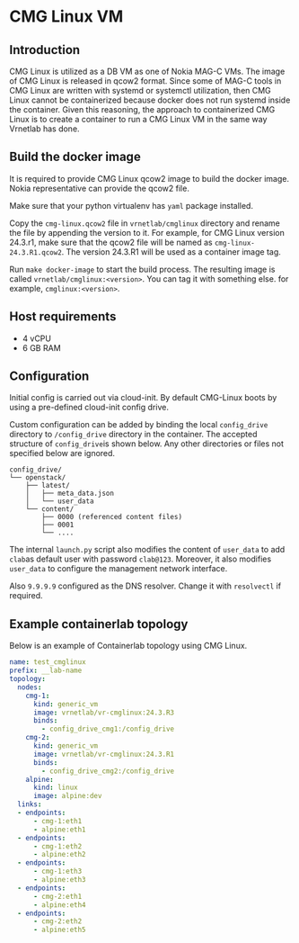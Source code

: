 # CMG Linux VM

## Introduction

CMG Linux is utilized as a DB VM as one of Nokia MAG-C VMs.
The image of CMG Linux is released in qcow2 format.
Since some of MAG-C tools in CMG Linux are written with systemd or systemctl utilization,
then CMG Linux cannot be containerized because docker does not run systemd inside the container.
Given this reasoning, the approach to containerized CMG Linux is to create a container
to run a CMG Linux VM in the same way Vrnetlab has done.

## Build the docker image

It is required to provide CMG Linux qcow2 image to build the docker image.
Nokia representative can provide the qcow2 file.

Make sure that your python virtualenv has `yaml` package installed.

Copy the `cmg-linux.qcow2` file in `vrnetlab/cmglinux` directory
and rename the file by appending the version to it.
For example, for CMG Linux version 24.3.r1,
make sure that the qcow2 file will be named as `cmg-linux-24.3.R1.qcow2`.
The version 24.3.R1 will be used as a container image tag.

Run `make docker-image` to start the build process.
The resulting image is called `vrnetlab/cmglinux:<version>`.
You can tag it with something else. for example, `cmglinux:<version>`.

## Host requirements

* 4 vCPU
* 6 GB RAM

## Configuration

Initial config is carried out via cloud-init.
By default CMG-Linux boots by using a pre-defined cloud-init config drive.

Custom configuration can be added by binding the local `config_drive`
directory to `/config_drive` directory in the container.
The accepted structure of `config_drive`is shown below.
Any other directories or files not specified below are ignored.

``` text
config_drive/
└── openstack/
    ├── latest/
    │   ├── meta_data.json
    │   └── user_data
    └── content/
        ├── 0000 (referenced content files)
        ├── 0001
        └── ....
```

The internal `launch.py` script also modifies the content of `user_data` to add `clab`as
default user with password `clab@123`. Moreover, it also modifies `user_data`
to configure the management network interface.

Also `9.9.9.9` configured as the DNS resolver. Change it with `resolvectl` if required.

## Example containerlab topology

Below is an example of Containerlab topology using CMG Linux.

``` yaml
name: test_cmglinux
prefix: __lab-name
topology:
  nodes:
    cmg-1:
      kind: generic_vm
      image: vrnetlab/vr-cmglinux:24.3.R3
      binds:
        - config_drive_cmg1:/config_drive
    cmg-2:
      kind: generic_vm
      image: vrnetlab/vr-cmglinux:24.3.R1
      binds:
        - config_drive_cmg2:/config_drive
    alpine:
      kind: linux
      image: alpine:dev
  links:
  - endpoints:
      - cmg-1:eth1
      - alpine:eth1
  - endpoints:
      - cmg-1:eth2
      - alpine:eth2
  - endpoints:
      - cmg-1:eth3
      - alpine:eth3
  - endpoints:
      - cmg-2:eth1
      - alpine:eth4
  - endpoints:
      - cmg-2:eth2
      - alpine:eth5
```
